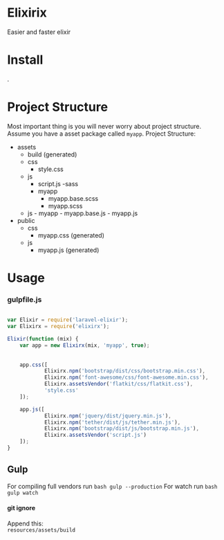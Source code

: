 # Elixirix
Easier and faster elixir

# Install

.

# Project Structure

Most important thing is you will never worry about project structure. Assume you have a asset package called `myapp`.
Project Structure:

- assets
    - build (generated)
    - css
        - style.css
    - js
        - script.js
    -sass
        - myapp
            - myapp.base.scss
            - myapp.scss
    - js
           - myapp
               - myapp.base.js
               - myapp.js
- public
    - css
        - myapp.css (generated)
    - js
        - myapp.js (generated)
    

# Usage

### gulpfile.js

```javascript

var Elixir = require('laravel-elixir');
var Elixirx = require('elixirx');

Elixir(function (mix) {
    var app = new Elixirx(mix, 'myapp', true);
    
    
    app.css([
            Elixirx.npm('bootstrap/dist/css/bootstrap.min.css'),
            Elixirx.npm('font-awesome/css/font-awesome.min.css'),
            Elixirx.assetsVendor('flatkit/css/flatkit.css'),
            'style.css'
    ]);

    app.js([
            Elixirx.npm('jquery/dist/jquery.min.js'),
            Elixirx.npm('tether/dist/js/tether.min.js'),
            Elixirx.npm('bootstrap/dist/js/bootstrap.min.js'),
            Elixirx.assetsVendor('script.js')
    ]);
}

```

## Gulp
For compiling full vendors run ```bash gulp --production```
For watch run ```bash gulp watch```

#### git ignore
Append this:   
```resources/assets/build```